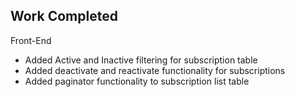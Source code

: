 ## Work Completed

Front-End
* Added Active and Inactive filtering for subscription table
* Added deactivate and reactivate functionality for subscriptions
* Added paginator functionality to subscription list table